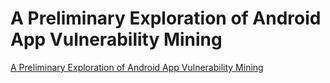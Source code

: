# A Preliminary Exploration of Android App Vulnerability Mining
[A Preliminary Exploration of Android App Vulnerability Mining](https://aiwithcloud.com/2022/09/15/a_preliminary_exploration_of_android_app_vulnerability_mining/)